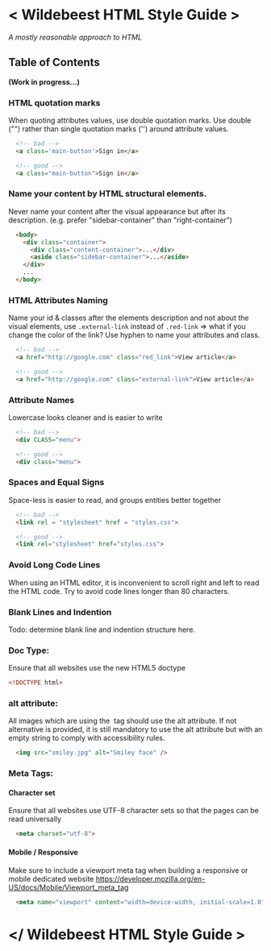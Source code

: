 # < Wildebeest HTML Style Guide >

*A mostly reasonable approach to HTML*


## <a name='TOC'>Table of Contents</a>
**(Work in progress...)**

### HTML quotation marks
When quoting attributes values, use double quotation marks. Use double ("") rather than single quotation marks ('') around attribute values.


```html
  <!-- bad -->
  <a class='main-button'>Sign in</a>

  <!-- good -->
  <a class="main-button">Sign in</a>
```

### Name your content by HTML structural elements.
Never name your content after the visual appearance but after its description. (e.g. prefer "sidebar-container" than "right-container")

```html
  <body>
    <div class="container">
      <div class="content-container">...</div>
      <aside class="sidebar-container">...</aside>
    </div>
    ...
  </body>
```


### HTML Attributes Naming
Name your id & classes after the elements description and not about the visual elements, use `.external-link` instead of `.red-link` => what if you change the color of the link?
Use hyphen to name your attributes and class.

```html
  <!-- bad -->
  <a href="http://google.com" class="red_link">View article</a>

  <!-- good -->
  <a href="http://google.com" class="external-link">View article</a>
```
  
### Attribute Names
Lowercase looks cleaner and is easier to write

```html
  <!-- bad -->
  <div CLASS="menu">

  <!-- good -->
  <div class="menu">

```

### Spaces and Equal Signs
Space-less is easier to read, and groups entities better together
```html
  <!-- bad -->
  <link rel = "stylesheet" href = "styles.css">

  <!-- good -->
  <link rel="stylesheet" href="styles.css">
```

### Avoid Long Code Lines
When using an HTML editor, it is inconvenient to scroll right and left to read the HTML code.
Try to avoid code lines longer than 80 characters.

### Blank Lines and Indention
Todo: determine blank line and indention structure here.

### Doc Type:
Ensure that all websites use the new HTML5 doctype

```html
<!DOCTYPE html>
```

### alt attribute:
All images which are using the <img> tag should use the alt attribute. If not alternative is provided, it is still mandatory to use the alt attribute but with an empty string to comply with accessibility rules.

```html
  <img src="smiley.jpg" alt="Smiley face" />
```

### Meta Tags:
#### Character set
Ensure that all websites use UTF-8 character sets so that the pages can be read universally

```html
  <meta charset="utf-8">
```
#### Mobile / Responsive
Make sure to include a viewport meta tag when building a responsive or mobile dedicated website
<https://developer.mozilla.org/en-US/docs/Mobile/Viewport_meta_tag>

```html
  <meta name="viewport" content="width=device-width, initial-scale=1.0" />
```

</ Wildebeest HTML Style Guide >
=
